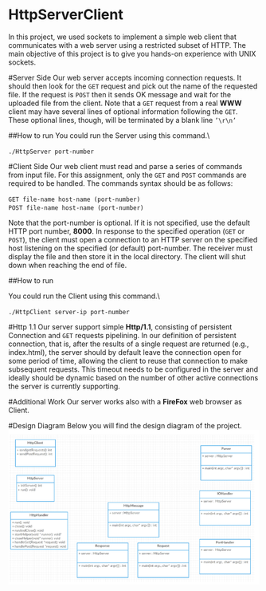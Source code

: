# HttpServerClient
In this project, we used sockets to implement a simple web client that communicates
with a web server using a restricted subset of HTTP. The main objective of this project is
to give you hands-on experience with UNIX sockets.

#Server Side
Our web server accepts incoming connection requests. It should then look for the `GET`
request and pick out the name of the requested file. If the request is `POST` then it sends
OK message and wait for the uploaded file from the client. Note that a `GET` request from a
real **WWW** client may have several lines of optional information following the `GET`. These
optional lines, though, will be terminated by a blank line `’\r\n’`

##How to run
You could run the Server using this command.\

`./HttpServer port-number`


#Client Side
Our web client must read and parse a series of commands from input file. For this assignment,
only the `GET` and `POST` commands are required to be handled. The commands syntax should
be as follows:

`GET file-name host-name (port-number)` \
`POST file-name host-name (port-number)`

Note that the port-number is optional. If it is not specified, use the default HTTP port
number, **8000**. In response to the specified operation (`GET` or `POST`), the client must open
a connection to an HTTP server on the specified host listening on the specified (or default)
port-number. The receiver must display the file and then store it in the local directory. The client will shut down
when reaching the end of file.

##How to run

You could run the Client using this command.\

`./HttpClient server-ip port-number`

#Http 1.1
Our server support simple **Http/1.1**, consisting of persistent Connection and `GET` requests pipelining.
In our definition of persistent connection, that is, after the results of a single request are returned (e.g., index.html), the server should
by default leave the connection open for some period of time, allowing the client to reuse that
connection to make subsequent requests. This timeout needs to be configured in the server
and ideally should be dynamic based on the number of other active connections the server is
currently supporting.


#Additional Work
Our server works also with a **FireFox** web browser as Client.


#Design Diagram
Below you will find the design diagram of the project. \
![Diagram](https://github.com/MuhammedKhamis/HttpServerClient/blob/master/Design%20Diagram/design_diagram.png)
